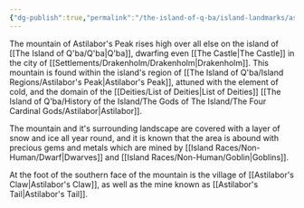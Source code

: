 ```yaml
---
{"dg-publish":true,"permalink":"/the-island-of-q-ba/island-landmarks/astilabor-s-peak-mountain/"}
---
```



The mountain of Astilabor's Peak rises high over all else on the island of [[The Island of Q'ba/Q'ba\|Q'ba]], dwarfing even [[The Castle\|The Castle]] in the city of [[Settlements/Drakenholm/Drakenholm\|Drakenholm]]. This mountain is found within the island's region of [[The Island of Q'ba/Island Regions/Astilabor's Peak\|Astilabor's Peak]], attuned with the element of cold, and the domain of the [[Deities/List of Deities\|List of Deities]] [[The Island of Q'ba/History of the Island/The Gods of The Island/The Four Cardinal Gods/Astilabor\|Astilabor]]. 

The mountain and it's surrounding landscape are covered with a layer of snow and ice all year round, and it is known that the area is abound with precious gems and metals which are mined by [[Island Races/Non-Human/Dwarf\|Dwarves]] and [[Island Races/Non-Human/Goblin\|Goblins]]. 

At the foot of the southern face of the mountain is the village of [[Astilabor's Claw\|Astilabor's Claw]], as well as the mine known as [[Astilabor's Tail\|Astilabor's Tail]].
